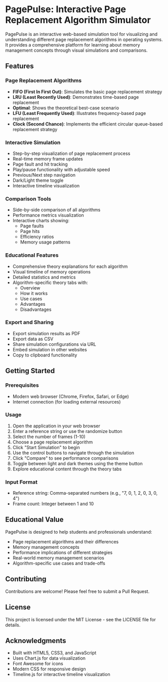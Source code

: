 # PagePulse: Interactive Page Replacement Algorithm Simulator

PagePulse is an interactive web-based simulation tool for visualizing and understanding different page replacement algorithms in operating systems. It provides a comprehensive platform for learning about memory management concepts through visual simulations and comparisons.

## Features

### Page Replacement Algorithms
- **FIFO (First In First Out)**: Simulates the basic page replacement strategy
- **LRU (Least Recently Used)**: Demonstrates time-based page replacement
- **Optimal**: Shows the theoretical best-case scenario
- **LFU (Least Frequently Used)**: Illustrates frequency-based page replacement
- **Clock (Second Chance)**: Implements the efficient circular queue-based replacement strategy

### Interactive Simulation
- Step-by-step visualization of page replacement process
- Real-time memory frame updates
- Page fault and hit tracking
- Play/pause functionality with adjustable speed
- Previous/Next step navigation
- Dark/Light theme toggle
- Interactive timeline visualization

### Comparison Tools
- Side-by-side comparison of all algorithms
- Performance metrics visualization
- Interactive charts showing:
  - Page faults
  - Page hits
  - Efficiency ratios
  - Memory usage patterns

### Educational Features
- Comprehensive theory explanations for each algorithm
- Visual timeline of memory operations
- Detailed statistics and metrics
- Algorithm-specific theory tabs with:
  - Overview
  - How it works
  - Use cases
  - Advantages
  - Disadvantages

### Export and Sharing
- Export simulation results as PDF
- Export data as CSV
- Share simulation configurations via URL
- Embed simulation in other websites
- Copy to clipboard functionality

## Getting Started

### Prerequisites
- Modern web browser (Chrome, Firefox, Safari, or Edge)
- Internet connection (for loading external resources)

### Usage
1. Open the application in your web browser
2. Enter a reference string or use the randomize button
3. Select the number of frames (1-10)
4. Choose a page replacement algorithm
5. Click "Start Simulation" to begin
6. Use the control buttons to navigate through the simulation
7. Click "Compare" to see performance comparisons
8. Toggle between light and dark themes using the theme button
9. Explore educational content through the theory tabs

### Input Format
- Reference string: Comma-separated numbers (e.g., "7, 0, 1, 2, 0, 3, 0, 4")
- Frame count: Integer between 1 and 10

## Educational Value

PagePulse is designed to help students and professionals understand:
- Page replacement algorithms and their differences
- Memory management concepts
- Performance implications of different strategies
- Real-world memory management scenarios
- Algorithm-specific use cases and trade-offs

## Contributing

Contributions are welcome! Please feel free to submit a Pull Request.

## License

This project is licensed under the MIT License - see the LICENSE file for details.

## Acknowledgments

- Built with HTML5, CSS3, and JavaScript
- Uses Chart.js for data visualization
- Font Awesome for icons
- Modern CSS for responsive design
- Timeline.js for interactive timeline visualization

